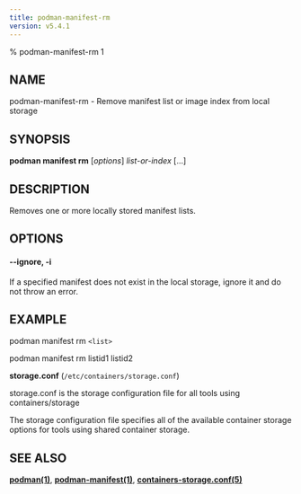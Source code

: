 ```yaml
---
title: podman-manifest-rm
version: v5.4.1
---
```


% podman-manifest-rm 1

## NAME
podman\-manifest\-rm - Remove manifest list or image index from local storage

## SYNOPSIS
**podman manifest rm** [*options*] *list-or-index* [...]

## DESCRIPTION
Removes one or more locally stored manifest lists.

## OPTIONS

#### **--ignore**, **-i**

If a specified manifest does not exist in the local storage, ignore it and do not throw an error.

## EXAMPLE

podman manifest rm `<list>`

podman manifest rm listid1 listid2

**storage.conf** (`/etc/containers/storage.conf`)

storage.conf is the storage configuration file for all tools using containers/storage

The storage configuration file specifies all of the available container storage options for tools using shared container storage.

## SEE ALSO
**[podman(1)](podman.1.md)**, **[podman-manifest(1)](podman-manifest.1.md)**,  **[containers-storage.conf(5)](https://github.com/containers/storage/blob/main/docs/containers-storage.conf.5.md)**
